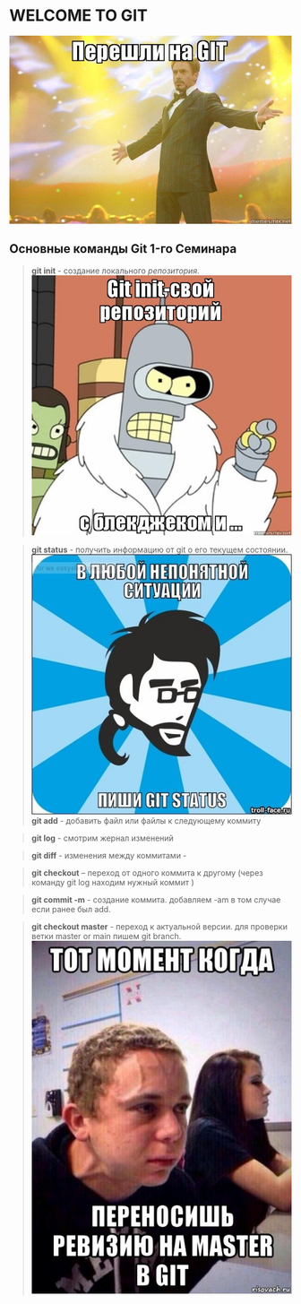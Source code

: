 # WELCOME TO GIT
![](welcome.jpg)




## Основные команды Git 1-го Семинара

> **git init** - создание локального *репозитория*.
![](init.jpg)

> **git status** - получить информацию от git о его текущем состоянии.
![](status.jpg)
> **git add** - добавить файл или файлы к следующему коммиту

> **git log** - смотрим жернал изменений

> **git diff** - изменения между коммитами - 

> **git checkout** – переход от одного коммита к другому (через команду git log находим нужный коммит )

> **git commit -m** - создание коммита. добавляем -am в том случае если ранее был add.

> **git checkout master** - переход к актуальной версии. для проверки ветки master or main пишем git branch.
![](master.jpg)






